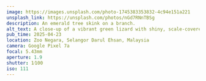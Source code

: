 ```yaml
---
image: https://images.unsplash.com/photo-1745383353832-4c94e151a221
unsplash_link: https://unsplash.com/photos/nGd7RNnTBSg
description: An emerald tree skink on a branch.
alt_text: A close-up of a vibrant green lizard with shiny, scale-covered skin resting on a tree branch. The background is blurred leaves and wood.
pub_time: 2025-04-23
location: Zoo Negara, Selangor Darul Ehsan, Malaysia
camera: Google Pixel 7a
focal: 5.43mm
aperture: 1.9
shutter: 1⁄100
iso: 111
---
```

